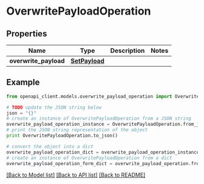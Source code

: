 # OverwritePayloadOperation


## Properties
Name | Type | Description | Notes
------------ | ------------- | ------------- | -------------
**overwrite_payload** | [**SetPayload**](SetPayload.md) |  | 

## Example

```python
from openapi_client.models.overwrite_payload_operation import OverwritePayloadOperation

# TODO update the JSON string below
json = "{}"
# create an instance of OverwritePayloadOperation from a JSON string
overwrite_payload_operation_instance = OverwritePayloadOperation.from_json(json)
# print the JSON string representation of the object
print OverwritePayloadOperation.to_json()

# convert the object into a dict
overwrite_payload_operation_dict = overwrite_payload_operation_instance.to_dict()
# create an instance of OverwritePayloadOperation from a dict
overwrite_payload_operation_form_dict = overwrite_payload_operation.from_dict(overwrite_payload_operation_dict)
```
[[Back to Model list]](../README.md#documentation-for-models) [[Back to API list]](../README.md#documentation-for-api-endpoints) [[Back to README]](../README.md)


